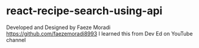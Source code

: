 # react-recipe-search-using-api
Developed and Designed by Faeze Moradi https://github.com/faezemoradi8993
I learned this from Dev Ed on YouTube channel
